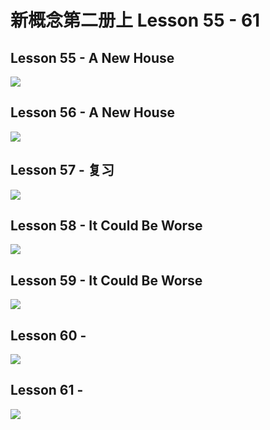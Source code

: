 # 新概念第二册上 Lesson 55 - 61

## Lesson 55 - A New House

<img src="lesson/Lesson-55.png">

## Lesson 56 - A New House

<img src="lesson/Lesson-56.png">

## Lesson 57 - 复习

<img src="lesson/Lesson-57.png">

## Lesson 58 - It Could Be Worse

<img src="lesson/Lesson-58.png">

## Lesson 59 - It Could Be Worse

<img src="lesson/Lesson-59.png">

## Lesson 60 - 

<img src="lesson/Lesson-60.png">

## Lesson 61 - 

<img src="lesson/Lesson-61.png">